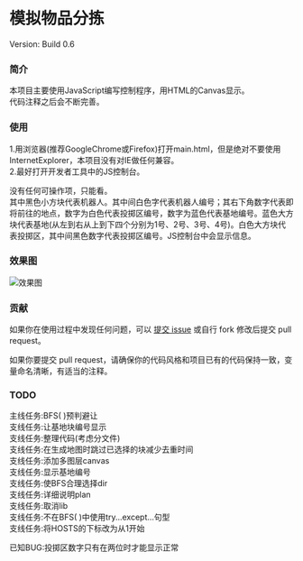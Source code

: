 # 模拟物品分拣
Version: Build 0.6

### 简介 
本项目主要使用JavaScript编写控制程序，用HTML的Canvas显示。  
代码注释之后会不断完善。

### 使用
1.用浏览器(推荐GoogleChrome或Firefox)打开main.html，但是绝对不要使用InternetExplorer，本项目没有对IE做任何兼容。  
2.最好打开开发者工具中的JS控制台。  

没有任何可操作项，只能看。  
其中黑色小方块代表机器人。其中间白色字代表机器人编号；其右下角数字代表即将前往的地点，数字为白色代表投掷区编号，数字为蓝色代表基地编号。蓝色大方块代表基地(从左到右从上到下四个分别为1号、2号、3号、4号)。白色大方块代表投掷区，其中间黑色数字代表投掷区编号。JS控制台中会显示信息。  

### 效果图
![效果图](Screenshot.png)  

### 贡献
如果你在使用过程中发现任何问题，可以 [提交 issue](https://github.com/Headog/-Simulation-express-sorting/issues/new) 或自行 fork 修改后提交 pull request。  

如果你要提交 pull request，请确保你的代码风格和项目已有的代码保持一致，变量命名清晰，有适当的注释。

### TODO
主线任务:BFS( )预判避让  
支线任务:让基地块编号显示  
支线任务:整理代码(考虑分文件)  
支线任务:在生成地图时跳过已选择的块减少去重时间  
支线任务:添加多图层canvas  
支线任务:显示基地编号  
支线任务:使BFS合理选择dir  
支线任务:详细说明plan  
支线任务:取消lib  
支线任务:不在BFS( )中使用try...except...句型  
支线任务:将HOSTS的下标改为从1开始  

已知BUG:投掷区数字只有在两位时才能显示正常  
